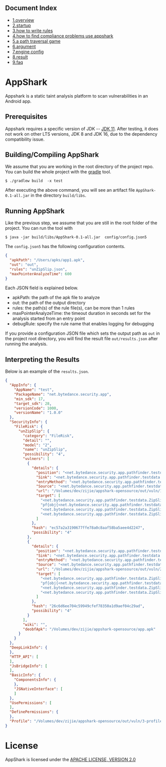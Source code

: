 ## Document Index
- [1.overview](doc/zh/overview.md)
- [2.startup](doc/zh/startup.md)
- [3.how to write rules](doc/zh/how_to_write_rules.md)
- [4.how to find compliance problems use appshark](doc/zh/how_to_find_compliance_problem_use_appshark.md)
- [5.a path traversal game](doc/zh/path_traversal_game.md)
- [6.argument](doc/zh/argument.md)
- [7.engine config](doc/zh/EngineConfig.md)
- [8.result](doc/zh/result.md)
- [9.faq](doc/zh/faq.md)


# AppShark


Appshark is a static taint analysis platform to scan vulnerabilities in an Android app.

## Prerequisites

Appshark requires a specific version of JDK
-- [JDK 11](https://www.oracle.com/java/technologies/javase/jdk11-archive-downloads.html). After testing, it does not
work on other LTS versions, JDK 8 and JDK 16, due to the dependency compatibility issue.

## Building/Compiling AppShark

We assume that you are working in the root directory of the project repo. You can build the whole project with
the [gradle](https://gradle.org/) tool.

```shell
$ ./gradlew build  -x test 
```

After executing the above command, you will see an artifact file `AppShark-0.1-all.jar` in the directory `build/libs`.

## Running AppShark

Like the previous step, we assume that you are still in the root folder of the project. You can run the tool with

 ```shell
 $ java -jar build/libs/AppShark-0.1-all.jar  config/config.json5
 ```

The `config.json5` has the following configuration contents.

```JSON
{
  "apkPath": "/Users/apks/app1.apk",
  "out": "out",
  "rules": "unZipSlip.json",
  "maxPointerAnalyzeTime": 600
} 
```

Each JSON field is explained below.

- apkPath: the path of the apk file to analyze
- out: the path of the output directory
- rules: the path(s) of the rule file(s), can be more than 1 rules
- maxPointerAnalyzeTime: the timeout duration in seconds set for the analysis started from an entry point
- debugRule: specify the rule name that enables logging for debugging

If you provide a configuration JSON file which sets the output path as `out` in the project root directory, you will
find the result file `out/results.json` after running the analysis.

## Interpreting the Results

Below is an example of the `results.json`.

```JSON
{
  "AppInfo": {
    "AppName": "test",
    "PackageName": "net.bytedance.security.app",
    "min_sdk": 17,
    "target_sdk": 28,
    "versionCode": 1000,
    "versionName": "1.0.0"
  },
  "SecurityInfo": {
    "FileRisk": {
      "unZipSlip": {
        "category": "FileRisk",
        "detail": "",
        "model": "2",
        "name": "unZipSlip",
        "possibility": "4",
        "vulners": [
          {
            "details": {
              "position": "<net.bytedance.security.app.pathfinder.testdata.ZipSlip: void UnZipFolderFix1(java.lang.String,java.lang.String)>",
              "Sink": "<net.bytedance.security.app.pathfinder.testdata.ZipSlip: void UnZipFolderFix1(java.lang.String,java.lang.String)>->$r31",
              "entryMethod": "<net.bytedance.security.app.pathfinder.testdata.ZipSlip: void f()>",
              "Source": "<net.bytedance.security.app.pathfinder.testdata.ZipSlip: void UnZipFolderFix1(java.lang.String,java.lang.String)>->$r3",
              "url": "/Volumes/dev/zijie/appshark-opensource/out/vuln/1-unZipSlip.html",
              "target": [
                "<net.bytedance.security.app.pathfinder.testdata.ZipSlip: void UnZipFolderFix1(java.lang.String,java.lang.String)>->$r3",
                "pf{obj{<net.bytedance.security.app.pathfinder.testdata.ZipSlip: void UnZipFolderFix1(java.lang.String,java.lang.String)>:35=>java.lang.StringBuilder}(unknown)->@data}",
                "<net.bytedance.security.app.pathfinder.testdata.ZipSlip: void UnZipFolderFix1(java.lang.String,java.lang.String)>->$r11",
                "<net.bytedance.security.app.pathfinder.testdata.ZipSlip: void UnZipFolderFix1(java.lang.String,java.lang.String)>->$r31"
              ]
            },
            "hash": "ec57a2a3190677ffe78a0c8aaf58ba5aee4d2247",
            "possibility": "4"
          },
          {
            "details": {
              "position": "<net.bytedance.security.app.pathfinder.testdata.ZipSlip: void UnZipFolder(java.lang.String,java.lang.String)>",
              "Sink": "<net.bytedance.security.app.pathfinder.testdata.ZipSlip: void UnZipFolder(java.lang.String,java.lang.String)>->$r34",
              "entryMethod": "<net.bytedance.security.app.pathfinder.testdata.ZipSlip: void f()>",
              "Source": "<net.bytedance.security.app.pathfinder.testdata.ZipSlip: void UnZipFolder(java.lang.String,java.lang.String)>->$r3",
              "url": "/Volumes/dev/zijie/appshark-opensource/out/vuln/2-unZipSlip.html",
              "target": [
                "<net.bytedance.security.app.pathfinder.testdata.ZipSlip: void UnZipFolder(java.lang.String,java.lang.String)>->$r3",
                "pf{obj{<net.bytedance.security.app.pathfinder.testdata.ZipSlip: void UnZipFolder(java.lang.String,java.lang.String)>:33=>java.lang.StringBuilder}(unknown)->@data}",
                "<net.bytedance.security.app.pathfinder.testdata.ZipSlip: void UnZipFolder(java.lang.String,java.lang.String)>->$r14",
                "<net.bytedance.security.app.pathfinder.testdata.ZipSlip: void UnZipFolder(java.lang.String,java.lang.String)>->$r34"
              ]
            },
            "hash": "26c6d6ee704c59949cfef78350a1d9aef04c29ad",
            "possibility": "4"
          }
        ],
        "wiki": "",
        "deobfApk": "/Volumes/dev/zijie/appshark-opensource/app.apk"
      }
    }
  },
  "DeepLinkInfo": {
  },
  "HTTP_API": [
  ],
  "JsBridgeInfo": [
  ],
  "BasicInfo": {
    "ComponentsInfo": {
    },
    "JSNativeInterface": [
    ]
  },
  "UsePermissions": [
  ],
  "DefinePermissions": {
  },
  "Profile": "/Volumes/dev/zijie/appshark-opensource/out/vuln/3-profiler.json"
}

```

# License

AppShark is licensed under the [APACHE LICENSE, VERSION 2.0](http://www.apache.org/licenses/LICENSE-2.0)

 